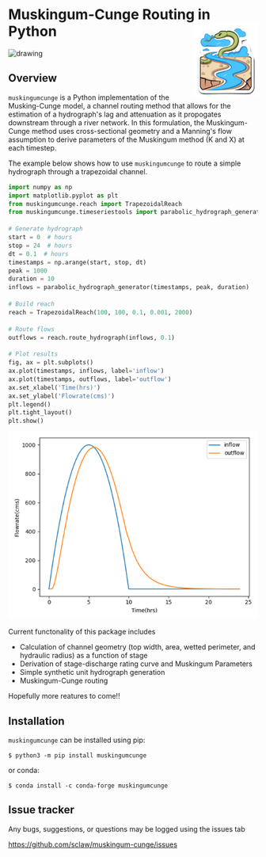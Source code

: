 # Muskingum-Cunge Routing in Python <img src="images/PYMC_logo.png" width=130 height = 150 align="right" />

<img src="images/downstream_propogation.gif" alt="drawing" width="400"/>

## Overview
`muskingumcunge` is a Python implementation of the Musking-Cunge model, a channel routing method that allows for the 
estimation of a hydrograph's lag and attenuation as it propogates downstream through a river network.  In this formulation, 
the Muskingum-Cunge method uses cross-sectional geometry and a Manning's flow assumption to derive parameters of the 
Muskingum method (K and X) at each timestep.

The example below shows how to use `muskingumcunge` to route a simple hydrograph through a trapezoidal channel.

```python
import numpy as np
import matplotlib.pyplot as plt
from muskingumcunge.reach import TrapezoidalReach
from muskingumcunge.timeseriestools import parabolic_hydrograph_generator

# Generate hydrograph
start = 0  # hours
stop = 24  # hours
dt = 0.1  # hours
timestamps = np.arange(start, stop, dt)
peak = 1000
duration = 10
inflows = parabolic_hydrograph_generator(timestamps, peak, duration)

# Build reach
reach = TrapezoidalReach(100, 100, 0.1, 0.001, 2000)

# Route flows
outflows = reach.route_hydrograph(inflows, 0.1)

# Plot results
fig, ax = plt.subplots()
ax.plot(timestamps, inflows, label='inflow')
ax.plot(timestamps, outflows, label='outflow')
ax.set_xlabel('Time(hrs)')
ax.set_ylabel('Flowrate(cms)')
plt.legend()
plt.tight_layout()
plt.show()
```

![](images/simple_routing.png "Simple Routing Example")

Current functonality of this package includes
- Calculation of channel geometry (top width, area, wetted perimeter, and hydraulic radius) as a function of stage
- Derivation of stage-discharge rating curve and Muskingum Parameters
- Simple synthetic unit hydrograph generation
- Muskingum-Cunge routing

Hopefully more reatures to come!!

## Installation

`muskingumcunge` can be installed using pip:
	
    $ python3 -m pip install muskingumcunge

or conda:

    $ conda install -c conda-forge muskingumcunge

## Issue tracker

Any bugs, suggestions, or questions may be logged using the issues tab

https://github.com/sclaw/muskingum-cunge/issues
